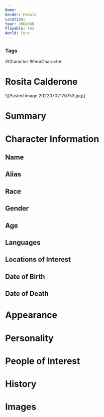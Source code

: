 ```yaml
---
Name: 
Gender: Female
Location: 
Year: UNKNOWN
Playable: Yes
World: Fera
---
```


### Tags
#Character #FeraCharacter 

# Rosita Calderone

![[Pasted image 20220702170753.jpg]]
# Summary


# Character Information

## Name

## Alias

## Race

## Gender

## Age

## Languages

## Locations of Interest

## Date of Birth

## Date of Death

# Appearance

# Personality

# People of Interest

# History

# Images

